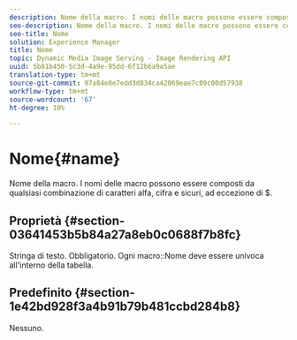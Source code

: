 ```yaml
---
description: Nome della macro. I nomi delle macro possono essere composti da qualsiasi combinazione di caratteri alfa, cifra e sicuri, ad eccezione di $.
seo-description: Nome della macro. I nomi delle macro possono essere composti da qualsiasi combinazione di caratteri alfa, cifra e sicuri, ad eccezione di $.
seo-title: Nome
solution: Experience Manager
title: Nome
topic: Dynamic Media Image Serving - Image Rendering API
uuid: 5b81b450-5c3d-4a9e-95dd-6f12b6a9a5ae
translation-type: tm+mt
source-git-commit: 97a84e8e7edd3d834ca42069eae7c09c00d57938
workflow-type: tm+mt
source-wordcount: '67'
ht-degree: 10%

---
```



# Nome{#name}

Nome della macro. I nomi delle macro possono essere composti da qualsiasi combinazione di caratteri alfa, cifra e sicuri, ad eccezione di $.

## Proprietà {#section-03641453b5b84a27a8eb0c0688f7b8fc}

Stringa di testo. Obbligatorio. Ogni macro::Nome deve essere univoca all&#39;interno della tabella.

## Predefinito {#section-1e42bd928f3a4b91b79b481ccbd284b8}

Nessuno.
